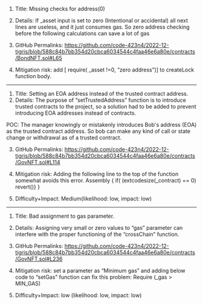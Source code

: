 1. Title:  Missing checks for address(0)
2. Details: If _asset input is set to zero (Intentional or accidental) all next lines are useless, and it just consumes gas. So zero address checking before the following calculations can save a lot of gas
3. GitHub Permalinks: https://github.com/code-423n4/2022-12-tigris/blob/588c84b7bb354d20cbca6034544c4faa46e6a80e/contracts/BondNFT.sol#L65

4. Mitigation risk:  add [ require( _asset !=0, “zero address”)]  to createLock function body.

______________________________________________________________________
1. Title:  Setting an EOA address instead of the trusted contract address.
2. Details:  The purpose of “setTrustedAddress” function is to introduce trusted contracts to the project, so a solution had to be added to prevent introducing EOA addresses instead of contracts.

POC:  The manager knowingly or mistakenly introduces Bob's address (EOA) as the trusted contract address. So bob can make any kind of call or state change or withdrawal as of a trusted contract.

3. GitHub Permalinks: 
https://github.com/code-423n4/2022-12-tigris/blob/588c84b7bb354d20cbca6034544c4faa46e6a80e/contracts/GovNFT.sol#L114

4. Mitigation risk:   Adding the following line to the top of the function somewhat avoids this error. 
  Assembly {
       if( (extcodesize(_contract) == 0) revert()}
}
5. Difficulty+Impact:  Medium(likelihood:  low, impact: low) 
______________________________________________________________________

1. Title:   Bad assignment to gas parameter.
2. Details:  Assigning very small or zero values to  “gas” parameter can interfere with the proper functioning of the “crossChain” function.
3. GitHub Permalinks: https://github.com/code-423n4/2022-12-tigris/blob/588c84b7bb354d20cbca6034544c4faa46e6a80e/contracts/GovNFT.sol#L236

4. Mitigation risk:  set a parameter as “Minimum gas” and adding below code to “setGas”  function can fix this problem:
Require (_gas > MIN_GAS)

5. Difficulty+Impact:    low (likelihood:  low, impact:  low) 

